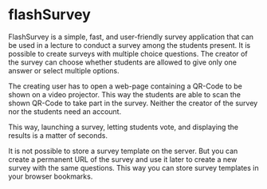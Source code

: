 # flashSurvey #

FlashSurvey is a simple, fast, and user-friendly survey application that 
can be used in a lecture to conduct a survey among the students present.
It is possible to create surveys with multiple choice questions.
The creator of the survey can choose whether students are allowed to give 
only one answer or select multiple options.

The creating user has to open a web-page containing a QR-Code to be shown 
on a video projector. This way the students are able to scan the shown 
QR-Code to take part in the survey. 
Neither the creator of the survey nor the students need an account.

This way, launching a survey, letting students vote, and displaying the 
results is a matter of seconds.

It is not possible to store a survey template on the server. 
But you can create a permanent URL of the survey and
use it later to create a new survey with the same questions.
This way you can store survey templates in your browser bookmarks.